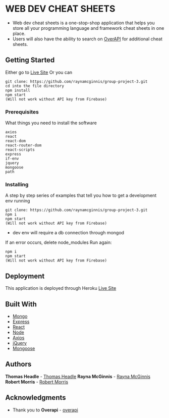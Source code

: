 # WEB DEV CHEAT SHEETS

- Web dev cheat sheets is a one-stop-shop application that helps you store all your programming language and framework cheat sheets in one place. 
- Users will also have the ability to search on [OverAPI](http://overapi.com/) for additional cheat sheets.

## Getting Started

Either go to [Live Site](https://blooming-basin-96818.herokuapp.com/) 
Or you can
```
git clone: https://github.com/raynamcginnis/group-project-3.git
cd into the file directory
npm install
npm start
(Will not work without API key from Firebase)
```
### Prerequisites

What things you need to install the software

```
axios
react
react-dom
react-router-dom
react-scripts
express
if-env
jquery
mongoose
path
```

### Installing

A step by step series of examples that tell you how to get a development env running

```
git clone: https://github.com/raynamcginnis/group-project-3.git
npm i
npm start
(Will not work without API key from Firebase)

```
- dev env will require a db connection through mongod

If an error occurs, delete node_modules
Run again:
```
npm i
npm start
(Will not work without API key from Firebase)

```

## Deployment

This application is deployed through Heroku [Live Site](https://blooming-basin-96818.herokuapp.com/) 

## Built With

* [Mongo](http://www.dropwizard.io/1.0.2/docs/)
* [Express](https://maven.apache.org/)
* [React](https://rometools.github.io/rome/)
* [Node](http://www.dropwizard.io/1.0.2/docs/)
* [Axios](https://maven.apache.org/)
* [jQuery](https://rometools.github.io/rome/)
* [Mongoose](https://rometools.github.io/rome/)


## Authors

**Thomas Headle** - [Thomas Headle](https://github.com/tgheadle1371)
**Rayna McGinnis** - [Rayna McGinnis](https://github.com/raynamcginnis)
**Robert Morris** - [Robert Morris](https://github.com/belamorris)


## Acknowledgments

* Thank you to **Overapi** - [overapi](https://overapi.com)

